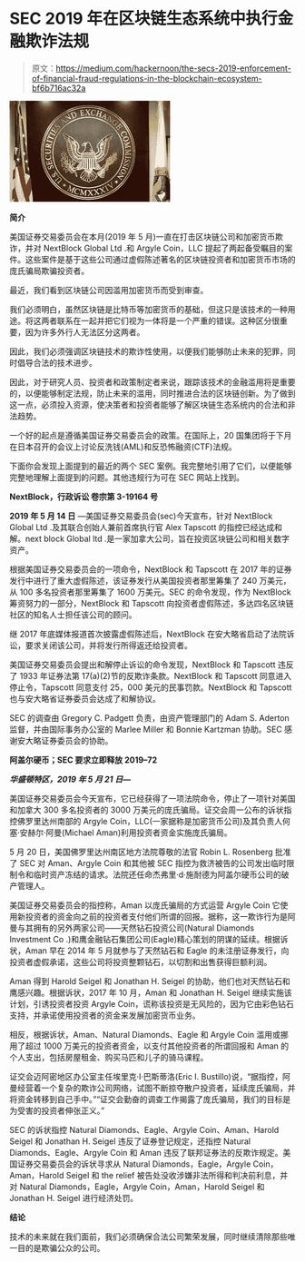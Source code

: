 # SEC 2019 年在区块链生态系统中执行金融欺诈法规

> 原文：<https://medium.com/hackernoon/the-secs-2019-enforcement-of-financial-fraud-regulations-in-the-blockchain-ecosystem-bf6b716ac32a>

![](img/f592d965d85452e8d519dd1ae441cc3e.png)

**简介**

美国证券交易委员会在本月(2019 年 5 月)一直在打击区块链公司和加密货币欺诈，并对 NextBlock Global Ltd .和 Argyle Coin，LLC 提起了两起备受瞩目的案件。这些案件是基于这些公司通过虚假陈述著名的区块链投资者和加密货币市场的庞氏骗局欺骗投资者。

最近，我们看到区块链公司因滥用加密货币而受到审查。

我们必须明白，虽然区块链是比特币等加密货币的基础，但这只是该技术的一种用途。将这两者联系在一起并把它们视为一体将是一个严重的错误。这种区分很重要，因为许多外行人无法区分这两者。

因此，我们必须强调区块链技术的欺诈性使用，以便我们能够防止未来的犯罪，同时倡导合法的技术进步。

因此，对于研究人员、投资者和政策制定者来说，跟踪该技术的金融滥用将是重要的，以便能够制定法规，防止未来的滥用，同时推进合法的区块链创新。为了做到这一点，必须投入资源，使决策者和投资者能够了解区块链生态系统内的合法和非法趋势。

一个好的起点是遵循美国证券交易委员会的政策。在国际上，20 国集团将于下月在日本召开的会议上讨论反洗钱(AML)和反恐怖融资(CTF)法规。

下面你会发现上面提到的最近的两个 SEC 案例。我完整地引用了它们，以便能够完整地理解上面提到的问题。其他违规行为可在 SEC 网站上找到。

**NextBlock，行政诉讼
卷宗第 3-19164 号**

**2019 年 5 月 14 日** —美国证券交易委员会(sec)今天宣布，针对 NextBlock Global Ltd .及其联合创始人兼前首席执行官 Alex Tapscott 的指控已经达成和解。next block Global ltd .是一家加拿大公司，旨在投资区块链公司和相关数字资产。

根据美国证券交易委员会的一项命令，NextBlock 和 Tapscott 在 2017 年的证券发行中进行了重大虚假陈述，该证券发行从美国投资者那里筹集了 240 万美元，从 100 多名投资者那里筹集了 1600 万美元。SEC 的命令发现，作为 NextBlock 筹资努力的一部分，NextBlock 和 Tapscott 向投资者虚假陈述，多达四名区块链社区的知名人士担任该公司的顾问。

继 2017 年底媒体报道首次披露虚假陈述后，NextBlock 在安大略省启动了法院诉讼，要求关闭该公司，并将发行所得返还给投资者。

美国证券交易委员会提出和解停止诉讼的命令发现，NextBlock 和 Tapscott 违反了 1933 年证券法第 17(a)(2)节的反欺诈条款。NextBlock 和 Tapscott 同意进入停止令，Tapscott 同意支付 25，000 美元的民事罚款。NextBlock 和 Tapscott 也与安大略省证券委员会达成了和解协议。

SEC 的调查由 Gregory C. Padgett 负责，由资产管理部门的 Adam S. Aderton 监督，并由国际事务办公室的 Marlee Miller 和 Bonnie Kartzman 协助。SEC 感谢安大略证券委员会的协助。

**阿盖尔硬币；SEC 要求立即释放
2019–72**

***华盛顿特区，2019 年 5 月 21 日—***

美国证券交易委员会今天宣布，它已经获得了一项法院命令，停止了一项针对美国和加拿大 300 多名投资者的 3000 万美元的庞氏骗局。证交会周一公布的诉状指控佛罗里达州南部的 Argyle Coin，LLC(一家据称是加密货币公司)及其负责人何塞·安赫尔·阿曼(Michael Aman)利用投资者资金实施庞氏骗局。

5 月 20 日，美国佛罗里达州南区地方法院尊敬的法官 Robin L. Rosenberg 批准了 SEC 对 Aman、Argyle Coin 和其他被 SEC 指控为救济被告的公司发出临时限制令和临时资产冻结的请求。法院还任命杰弗里·d·施耐德为阿盖尔硬币公司的破产管理人。

美国证券交易委员会的指控称，Aman 以庞氏骗局的方式运营 Argyle Coin 它使用新投资者的资金向之前的投资者支付他们所谓的回报。据称，这一欺诈行为是阿曼与其拥有的另外两家公司——天然钻石投资公司(Natural Diamonds Investment Co .)和鹰金融钻石集团公司(Eagle)精心策划的阴谋的延续。根据诉状，Aman 早在 2014 年 5 月就参与了天然钻石和 Eagle 的未注册证券发行，向投资者虚假承诺，这些公司将投资整颗钻石，以切割和出售获得巨额利润。

Aman 得到 Harold Seigel 和 Jonathan H. Seigel 的协助，他们也对天然钻石和鹰感兴趣。根据诉状，2017 年 10 月，Aman 和 Jonathan H. Seigel 继续实施该计划，引诱投资者投资 Argyle Coin，谎称该投资是无风险的，因为它由彩色钻石支持，并承诺使用投资者的资金来发展加密货币业务。

相反，根据诉状，Aman、Natural Diamonds、Eagle 和 Argyle Coin 滥用或挪用了超过 1000 万美元的投资者资金，以支付其他投资者的所谓回报和 Aman 的个人支出，包括房屋租金、购买马匹和儿子的骑马课程。

证交会迈阿密地区办公室主任埃里克·I·巴斯蒂洛(Eric I. Bustillo)说，“据指控，阿曼经营着一个复杂的欺诈公司网络，试图不断掠夺散户投资者，延续庞氏骗局，并将资金转移到自己手中。”“证交会勤奋的调查工作揭露了庞氏骗局，我们的目标是为受害的投资者伸张正义。”

SEC 的诉状指控 Natural Diamonds、Eagle、Argyle Coin、Aman、Harold Seigel 和 Jonathan H. Seigel 违反了证券登记规定，还指控 Natural Diamonds、Eagle、Argyle Coin 和 Aman 违反了联邦证券法的反欺诈规定。美国证券交易委员会的诉状寻求从 Natural Diamonds，Eagle，Argyle Coin，Aman，Harold Seigel 和 the relief 被告处没收涉嫌非法所得和判决前利息，并对 Natural Diamonds，Eagle，Argyle Coin，Aman，Harold Seigel 和 Jonathan H. Seigel 进行经济处罚。

**结论**

技术的未来就在我们面前，我们必须确保合法公司繁荣发展，同时继续清除那些唯一目的是欺骗公众的公司。
